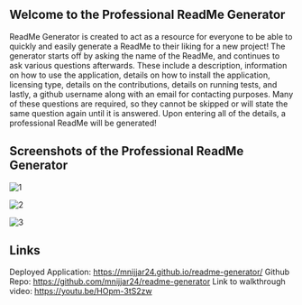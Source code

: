 ## Welcome to the Professional ReadMe Generator

ReadMe Generator is created to act as a resource for everyone to be able to quickly and easily generate a ReadMe to their liking for a new project! The generator starts off by asking the name of the ReadMe, and continues to ask various questions afterwards. These include a description, information on how to use the application, details on how to install the application, licensing type, details on the contributions, details on running tests, and lastly, a github username along with an email for contacting purposes. Many of these questions are required, so they cannot be skipped or will state the same question again until it is answered. Upon entering all of the details, a professional ReadMe will be generated!

## Screenshots of the Professional ReadMe Generator

![1](https://user-images.githubusercontent.com/87215165/146655261-d60519c3-292a-45c1-b881-7ec8b53dfeb2.png)

![2](https://user-images.githubusercontent.com/87215165/146655268-0a9e2715-c9d9-4892-8096-bcb5e73840ec.png)

![3](https://user-images.githubusercontent.com/87215165/146655275-561c55a7-0393-4524-8280-9b810346b7ed.png)


## Links

Deployed Application: https://mnijjar24.github.io/readme-generator/
Github Repo: https://github.com/mnijjar24/readme-generator
Link to walkthrough video: https://youtu.be/HOpm-3tS2zw

